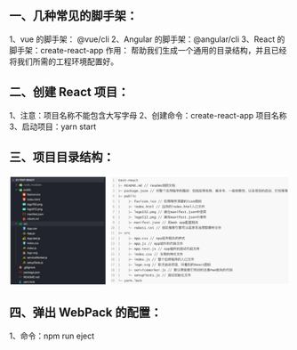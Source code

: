 ## 一、几种常见的脚手架：

1、vue 的脚手架： @vue/cli
2、Angular 的脚手架：@angular/cli
3、React 的脚手架：create-react-app
作用：
帮助我们生成一个通用的目录结构，并且已经将我们所需的工程环境配置好。

## 二、创建 React 项目：

1、注意：项目名称不能包含大写字母
2、创建命令：create-react-app 项目名称
3、启动项目：yarn start

## 三、项目目录结构：

![项目目录结构](../images/02_%E9%A1%B9%E7%9B%AE%E7%9B%AE%E5%BD%95%E7%BB%93%E6%9E%84.png)

## 四、弹出 WebPack 的配置：

1、命令：npm run eject
